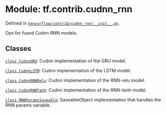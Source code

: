 <div itemscope itemtype="http://developers.google.com/ReferenceObject">
<meta itemprop="name" content="tf.contrib.cudnn_rnn" />
</div>

# Module: tf.contrib.cudnn_rnn



Defined in [`tensorflow/contrib/cudnn_rnn/__init__.py`](https://www.tensorflow.org/code/tensorflow/contrib/cudnn_rnn/__init__.py).

Ops for fused Cudnn RNN models.


## Classes

[`class CudnnGRU`](../../tf/contrib/cudnn_rnn/CudnnGRU.md): Cudnn implementation of the GRU model.

[`class CudnnLSTM`](../../tf/contrib/cudnn_rnn/CudnnLSTM.md): Cudnn implementation of the LSTM model.

[`class CudnnRNNRelu`](../../tf/contrib/cudnn_rnn/CudnnRNNRelu.md): Cudnn implementation of the RNN-relu model.

[`class CudnnRNNTanh`](../../tf/contrib/cudnn_rnn/CudnnRNNTanh.md): Cudnn implementation of the RNN-tanh model.

[`class RNNParamsSaveable`](../../tf/contrib/cudnn_rnn/RNNParamsSaveable.md): SaveableObject implementation that handles the RNN params variable.

